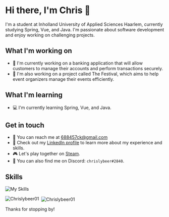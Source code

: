 # Hi there, I'm Chris 👋

I'm a student at Inholland University of Applied Sciences Haarlem, currently studying Spring, Vue, and Java. I'm passionate about software development and enjoy working on challenging projects.

## What I'm working on
- 🏦 I'm currently working on a banking application that will allow customers to manage their accounts and perform transactions securely.
- 🎉 I'm also working on a project called The Festival, which aims to help event organizers manage their events efficiently.

## What I'm learning
- 💻 I'm currently learning Spring, Vue, and Java.

## Get in touch
- 📧 You can reach me at 688457ck@gmail.com
- 💼 Check out my [LinkedIn profile](https://www.linkedin.com/in/chris-koersen-027ab821b/) to learn more about my experience and skills.
- 🎮 Let's play together on [Steam](https://steamcommunity.com/profiles/76561198176325978/).
- 💬 You can also find me on Discord: `chrislybeer#2840`.

## Skills
![My Skills](https://skillicons.dev/icons?i=nodejs,javascript,typescript,cs,java,python,php,html,css,sass,tailwind,vuejs,spring,mysql,redis,mongodb,sqlite,git,linux,docker,nginx,bootstrap,xd,figma,dotnet)

<p>
  <img align="left" src="https://github-readme-stats.vercel.app/api/top-langs?username=Chrislybeer01&show_icons=true&locale=en&layout=compact&theme=radical" alt="Chrislybeer01" />
  &nbsp;<img align="center" src="https://github-readme-stats.vercel.app/api?username=Chrislybeer01&show_icons=true&locale=en&theme=radical" alt="Chrislybeer01" />
</p>

Thanks for stopping by!
